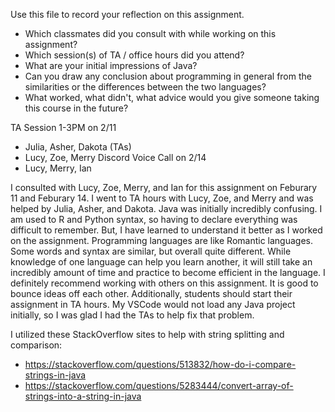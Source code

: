 Use this file to record your reflection on this assignment.

- Which classmates did you consult with while working on this assignment?
- Which session(s) of TA / office hours did you attend?
- What are your initial impressions of Java? 
- Can you draw any conclusion about programming in general from the similarities or the differences between the two languages? 
- What worked, what didn't, what advice would you give someone taking this course in the future?

TA Session 1-3PM on 2/11
- Julia, Asher, Dakota (TAs)
- Lucy, Zoe, Merry
Discord Voice Call on 2/14
- Lucy, Merry, Ian

I consulted with Lucy, Zoe, Merry, and Ian for this assignment on Feburary 11 and Feburary 14. I went to TA hours with Lucy, Zoe, and Merry and was helped by Julia, Asher, and Dakota. 
Java was initially incredibly confusing. I am used to R and Python syntax, so having to declare everything was difficult to remember. But, I have learned to understand it better as I worked on the assignment. 
Programming languages are like Romantic languages. Some words and syntax are similar, but overall quite different. While knowledge of one language can help you learn another, it will still take an  incredibly amount of time and practice to become efficient in the language.
I definitely recommend working with others on this assignment. It is good to bounce ideas off each other. Additionally, students should start their assignment in TA hours. My VSCode would not load any Java project initially, so I was glad I had the TAs to help fix that problem. 

I utilized these StackOverflow sites to help with string splitting and comparison:
- https://stackoverflow.com/questions/513832/how-do-i-compare-strings-in-java
- https://stackoverflow.com/questions/5283444/convert-array-of-strings-into-a-string-in-java